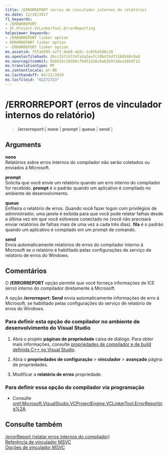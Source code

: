 ```yaml
---
title: /ERRORREPORT (erros de vinculador internos do relatório)
ms.date: 12/28/2017
f1_keywords:
- /ERRORREPORT
- VC.Project.VCLinkerTool.ErrorReporting
helpviewer_keywords:
- /ERRORREPORT linker option
- ERRORREPORT linker option
- -ERRORREPORT linker option
ms.assetid: f5fab595-a2f1-4eb0-ab5c-1c0fbd3d8c28
ms.openlocfilehash: 26cc157cb7247a3a2ea7c10b415df1160540c9ad
ms.sourcegitcommit: 0ab61bc3d2b6cfbd52a16c6ab2b97a8ea1864f12
ms.translationtype: MT
ms.contentlocale: pt-BR
ms.lasthandoff: 04/23/2019
ms.locfileid: "62271723"
---
```

# <a name="errorreport-report-internal-linker-errors"></a>/ERRORREPORT (erros de vinculador internos do relatório)

> **/errorreport:**[ **none** | **prompt** | **queue** | **send** ]

## <a name="arguments"></a>Arguments

**none**<br/>
Relatórios sobre erros internos do compilador não serão coletados ou enviados à Microsoft.

**prompt**<br/>
Solicita que você envie um relatório quando um erro interno do compilador for recebido. **prompt** é o padrão quando um aplicativo é compilado no ambiente de desenvolvimento.

**queue**<br/>
Enfileira o relatório de erros. Quando você fazer logon com privilégios de administrador, uma janela é exibida para que você pode relatar falhas desde a última vez em que você estivesse conectado no (você não precisará enviar relatórios de falhas mais de uma vez a cada três dias). **fila** é o padrão quando um aplicativo é compilado em um prompt de comando.

**send**<br/>
Envia automaticamente relatórios de erros do compilador interno à Microsoft se o relatório é habilitado pelas configurações de serviço de relatório de erros do Windows.

## <a name="remarks"></a>Comentários

O **/ERRORREPORT** opção permite que você forneça informações de ICE (erro) interno do compilador diretamente à Microsoft.

A opção **/errorreport: Send** envia automaticamente informações de erro à Microsoft, se habilitado pelas configurações do serviço de relatório de erros do Windows.

### <a name="to-set-this-compiler-option-in-the-visual-studio-development-environment"></a>Para definir esta opção do compilador no ambiente de desenvolvimento do Visual Studio

1. Abra o projeto **páginas de propriedade** caixa de diálogo. Para obter mais informações, consulte [propriedades de compilador e de build definida C++ no Visual Studio](../working-with-project-properties.md).

1. Abra o **propriedades de configuração** > **vinculador** > **avançado** página de propriedades.

1. Modificar a **relatório de erros** propriedade.

### <a name="to-set-this-compiler-option-programmatically"></a>Para definir essa opção do compilador via programação

- Consulte <xref:Microsoft.VisualStudio.VCProjectEngine.VCLinkerTool.ErrorReporting%2A>.

## <a name="see-also"></a>Consulte também

[/errorReport (relatar erros internos do compilador)](errorreport-report-internal-compiler-errors.md)<br/>
[Referência de vinculador MSVC](linking.md)<br/>
[Opções de vinculador MSVC](linker-options.md)
